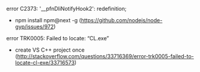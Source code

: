 error C2373: '__pfnDliNotifyHook2': redefinition;
- npm install npm@next -g (https://github.com/nodejs/node-gyp/issues/972)

error TRK0005: Failed to locate: “CL.exe”
- create VS C++ project once (http://stackoverflow.com/questions/33716369/error-trk0005-failed-to-locate-cl-exe/33716573)